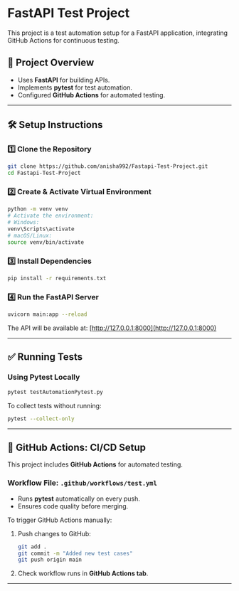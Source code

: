 # FastAPI Test Project

This project is a test automation setup for a FastAPI application, integrating GitHub Actions for continuous testing.

## 🚀 Project Overview
- Uses **FastAPI** for building APIs.
- Implements **pytest** for test automation.
- Configured **GitHub Actions** for automated testing.

---
## 🛠 Setup Instructions
### 1️⃣ Clone the Repository
```bash
git clone https://github.com/anisha992/Fastapi-Test-Project.git
cd Fastapi-Test-Project
```

### 2️⃣ Create & Activate Virtual Environment
```bash
python -m venv venv
# Activate the environment:
# Windows:
venv\Scripts\activate
# macOS/Linux:
source venv/bin/activate
```

### 3️⃣ Install Dependencies
```bash
pip install -r requirements.txt
```

### 4️⃣ Run the FastAPI Server
```bash
uvicorn main:app --reload
```

The API will be available at: [http://127.0.0.1:8000](http://127.0.0.1:8000)

---
## ✅ Running Tests
### Using Pytest Locally
```bash
pytest testAutomationPytest.py
```

To collect tests without running:
```bash
pytest --collect-only
```

---
## 🔄 GitHub Actions: CI/CD Setup
This project includes **GitHub Actions** for automated testing.

### Workflow File: `.github/workflows/test.yml`
- Runs **pytest** automatically on every push.
- Ensures code quality before merging.

To trigger GitHub Actions manually:
1. Push changes to GitHub:
   ```bash
   git add .
   git commit -m "Added new test cases"
   git push origin main
   ```
2. Check workflow runs in **GitHub Actions tab**.

---